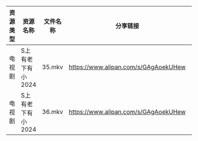 | 资源类型 | 资源名称        | 文件名称   | 分享链接                                 | 更新时间                |
| ---- | ----------- | ------ | ------------------------------------ | ------------------- |
| 电视剧  | S上有老下有小2024 | 35.mkv | https://www.alipan.com/s/GAgAoekUHew | 2024-07-19 00:05:50 |
| 电视剧  | S上有老下有小2024 | 36.mkv | https://www.alipan.com/s/GAgAoekUHew | 2024-07-19 00:05:50 |
